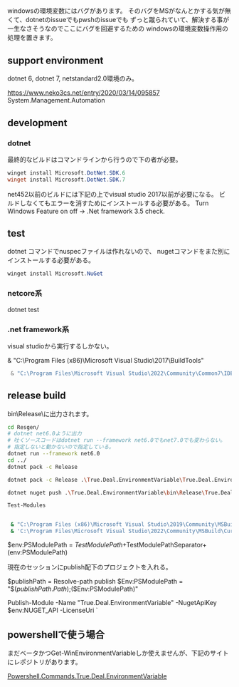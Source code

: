 
## 

windowsの環境変数にはバグがあります。
そのバグをMSがなんとかする気が無くて、dotnetのissueでもpwshのissueでも
ずっと蹴られていて、解決する事が一生なさそうなのでここにバグを回避するための
windowsの環境変数操作用の処理を置きます。

## support environment

dotnet 6, dotnet 7, netstandard2.0環境のみ。


https://www.neko3cs.net/entry/2020/03/14/095857
System.Management.Automation
## development 

### dotnet

最終的なビルドはコマンドラインから行うので下の者が必要。

```powershell
winget install Microsoft.DotNet.SDK.6
winget install Microsoft.DotNet.SDK.7
```

net452以前のビルドには下記の上でvisual studio 2017以前が必要になる。
ビルドしなくてもエラーを消すためにインストールする必要がある。
Turn Windows Feature on off -> .Net framework 3.5 check.
## test


dotnet コマンドでnuspecファイルは作れないので、
nugetコマンドをまた別にインストールする必要がある。

```powershell
winget install Microsoft.NuGet
```


### netcore系
dotnet test
### .net framework系
visual studioから実行するしかない。

& "C:\Program Files (x86)\Microsoft Visual Studio\2017\BuildTools"

```powershell
 & "C:\Program Files\Microsoft Visual Studio\2022\Community\Common7\IDE\CommonExtensions\Microsoft\TestWindow\vstest.console.exe"
 ```


## release build

bin\Release\に出力されます。

```bash
cd Resgen/
# dotnet net6.0ように出力
# 吐くソースコードはdotnet run --framework net6.0でもnet7.0でも変わらない。
# 指定しないと動かないので指定している。
dotnet run --framework net6.0
cd ../
dotnet pack -c Release

dotnet pack -c Release .\True.Deal.EnvironmentVariable\True.Deal.EnvironmentVariable.csproj

dotnet nuget push .\True.Deal.EnvironmentVariable\bin\Release\True.Deal.EnvironmentVariable.0.5.0.nupkg -k $Env:NUGET_API

Test-Modules


 & "C:\Program Files (x86)\Microsoft Visual Studio\2019\Community\MSBuild\Current\Bin\MSBuild.exe" /p:TargetFrameworkVersion=v4.5
 & 'C:\Program Files\Microsoft Visual Studio\2022\Community\MSBuild\Current\Bin\MSBuild.exe' /p:TargetFrameworkVersion=v4.8 /t:True_Deal_EnvironmentVariable
```

$env:PSModulePath = $TestModulePath+$TestModulePathSeparator+$($env:PSModulePath)

現在のセッションにpublish配下のプロジェクトを入れる。

$publishPath = Resolve-path publish
$Env:PSModulePath =  "$($publishPath.Path);$($Env:PSModulePath)"

Publish-Module -Name "True.Deal.EnvironmentVariable" -NugetApiKey $env:NUGET_API 
-LicenseUri `

## powershellで使う場合

まだベータかつGet-WinEnvironmentVariableしか使えませんが、下記のサイトにレポジトリがあります。

[Powershell.Commands.True.Deal.EnvironmentVariable](https://github.com/KatsutoshiOtogawa/PowerShell.Commands.True.Deal.EnvironmentVariable)



